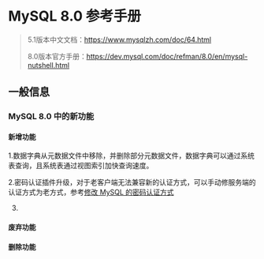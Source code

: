 # MySQL 8.0 参考手册

> 5.1版本中文文档：https://www.mysqlzh.com/doc/64.html
>
> 8.0版本官方手册：https://dev.mysql.com/doc/refman/8.0/en/mysql-nutshell.html

## 一般信息

### MySQL 8.0 中的新功能

#### 新增功能

1.数据字典从元数据文件中移除，并删除部分元数据文件，数据字典可以通过系统表查询，且系统表通过视图索引加快查询速度。

2.密码认证插件升级，对于老客户端无法兼容新的认证方式，可以手动修服务端的认证方式为老方式，参考[修改 MySQL 的密码认证方式](https://tool.4xseo.com/a/5025.html)

3.

#### 废弃功能



#### 删除功能